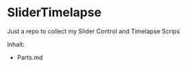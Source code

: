 # SliderTimelapse
Just a repo to collect my Slider Control and Timelapse Scrips

Inhalt:
- Parts.md
